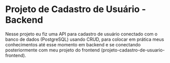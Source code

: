 # Projeto de Cadastro de Usuário - Backend

Nesse projeto eu fiz uma API para cadastro de usuário conectado com o banco de dados (PostgreSQL) usando CRUD, para colocar em prática meus conhecimentos até esse momento em backend e se conectando posteriormente com meu projeto do frontend (projeto-cadastro-de-usuario-frontend).